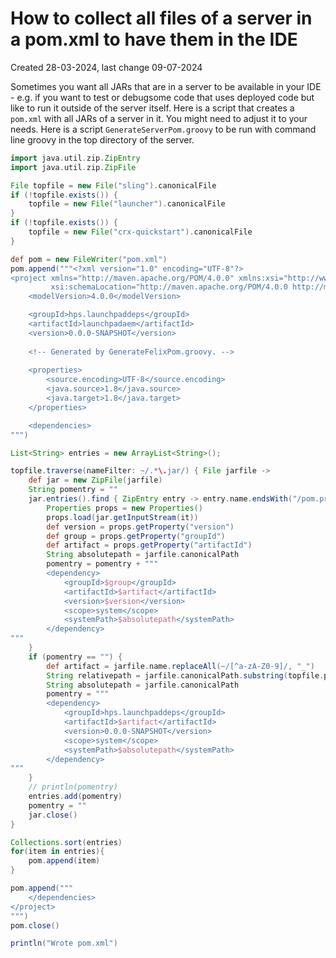 # How to collect all files of a server in a pom.xml to have them in the IDE

Created 28-03-2024, last change 09-07-2024

Sometimes you want all JARs that are in a server to be available in your IDE - e.g. if you want to test or debugsome 
code that uses deployed code but like to run it outside of the server itself. Here is a script that
creates a `pom.xml` with all JARs of a server in it. You might need to adjust it to your needs.
Here is a script `GenerateServerPom.groovy` to be run with command line groovy in the top directory of the server.

```groovy
import java.util.zip.ZipEntry
import java.util.zip.ZipFile

File topfile = new File("sling").canonicalFile
if (!topfile.exists()) {
    topfile = new File("launcher").canonicalFile
}
if (!topfile.exists()) {
    topfile = new File("crx-quickstart").canonicalFile
}

def pom = new FileWriter("pom.xml")
pom.append("""<?xml version="1.0" encoding="UTF-8"?>
<project xmlns="http://maven.apache.org/POM/4.0.0" xmlns:xsi="http://www.w3.org/2001/XMLSchema-instance"
         xsi:schemaLocation="http://maven.apache.org/POM/4.0.0 http://maven.apache.org/maven-v4_0_0.xsd">
    <modelVersion>4.0.0</modelVersion>

    <groupId>hps.launchpaddeps</groupId>
    <artifactId>launchpadaem</artifactId>
    <version>0.0.0-SNAPSHOT</version>
    
    <!-- Generated by GenerateFelixPom.groovy. -->
    
    <properties>
        <source.encoding>UTF-8</source.encoding>
        <java.source>1.8</java.source>
        <java.target>1.8</java.target>
    </properties>

    <dependencies>
""")

List<String> entries = new ArrayList<String>();

topfile.traverse(nameFilter: ~/.*\.jar/) { File jarfile ->
    def jar = new ZipFile(jarfile)
    String pomentry = ""
    jar.entries().find { ZipEntry entry -> entry.name.endsWith("/pom.properties") && entry.name.contains("META-INF/maven") }.each {
        Properties props = new Properties()
        props.load(jar.getInputStream(it))
        def version = props.getProperty("version")
        def group = props.getProperty("groupId")
        def artifact = props.getProperty("artifactId")
        String absolutepath = jarfile.canonicalPath
        pomentry = pomentry + """
        <dependency>
            <groupId>$group</groupId>
            <artifactId>$artifact</artifactId>
            <version>$version</version>
            <scope>system</scope>
            <systemPath>$absolutepath</systemPath>
        </dependency>
"""
    }
    if (pomentry == "") {
        def artifact = jarfile.name.replaceAll(~/[^a-zA-Z0-9]/, "_")
        String relativepath = jarfile.canonicalPath.substring(topfile.parentFile.path.length())
        String absolutepath = jarfile.canonicalPath
        pomentry = """
        <dependency>
            <groupId>hps.launchpaddeps</groupId>
            <artifactId>$artifact</artifactId>
            <version>0.0.0-SNAPSHOT</version>
            <scope>system</scope>
            <systemPath>$absolutepath</systemPath>
        </dependency>
"""
    }
    // println(pomentry)
    entries.add(pomentry)
    pomentry = ""
    jar.close()
}

Collections.sort(entries)
for(item in entries){
    pom.append(item)
}

pom.append("""
    </dependencies>
</project>
""")
pom.close()

println("Wrote pom.xml")

```
